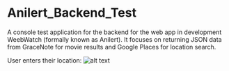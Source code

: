 # Anilert_Backend_Test
A console test application for the backend for the web app in development WeebWatch (formally known as Anilert). It focuses on 
returning JSON data from GraceNote for movie results and Google Places for location search.

User enters their location:
![alt text](https://github.com/Peter-White/Anilert_Backend_Test/blob/master/Anilert_Backend_Test/screenshots/PlaceSearch.png "User Location")
